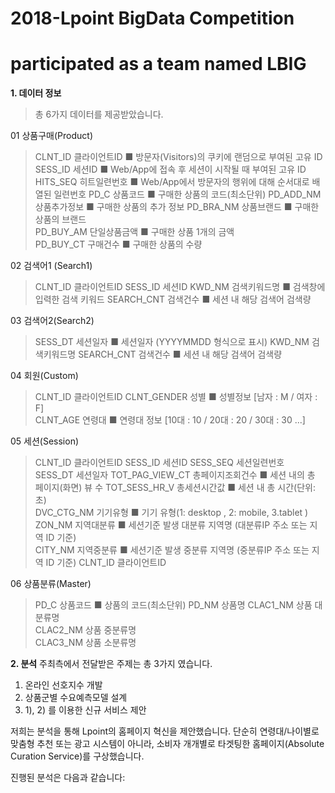 # 2018-Lpoint BigData Competition
# participated as a team named LBIG

**1. 데이터 정보**

> 총 6가지 데이터를 제공받았습니다.

01 상품구매(Product)
>CLNT_ID 클라이언트ID ■ 방문자(Visitors)의 쿠키에 랜덤으로 부여된 고유 ID 
>SESS_ID 세션ID ■ Web/App에 접속 후 세션이 시작될 때 부여된 고유 ID
>HITS_SEQ 히트일련번호 ■ Web/App에서 방문자의 행위에 대해 순서대로 배열된 일련번호
>PD_C 상품코드 ■ 구매한 상품의 코드(최소단위)
>PD_ADD_NM 상품추가정보 ■ 구매한 상품의 추가 정보
>PD_BRA_NM 상품브랜드 ■ 구매한 상품의 브랜드	
>PD_BUY_AM 단일상품금액 ■ 구매한 상품 1개의 금액	
>PD_BUY_CT 구매건수 ■ 구매한 상품의 수량	

02 검색어1 (Search1)
>CLNT_ID 클라이언트ID
>SESS_ID 세션ID
>KWD_NM	검색키워드명	■ 검색창에 입력한 검색 키워드
>SEARCH_CNT 검색건수 ■ 세션 내 해당 검색어 검색량	
				
03 검색어2(Search2)
>SESS_DT 세션일자 ■ 세션일자 (YYYYMMDD 형식으로 표시)
>KWD_NM 검색키워드명
>SEARCH_CNT 검색건수 ■ 세션 내 해당 검색어 검색량	

04 회원(Custom)
>CLNT_ID 클라이언트ID 
>CLNT_GENDER 성별 ■ 성별정보 [남자 : M / 여자 : F]	
>CLNT_AGE 연령대 ■ 연령대 정보 [10대 : 10 / 20대 : 20 / 30대 : 30 ...]	

05 세션(Session)
>CLNT_ID 클라이언트ID
>SESS_ID 세션ID
>SESS_SEQ 세션일련번호	
>SESS_DT 세션일자
>TOT_PAG_VIEW_CT 총페이지조회건수 ■ 세션 내의 총 페이지(화면) 뷰 수	
>TOT_SESS_HR_V 총세션시간값 ■ 세션 내 총 시간(단위: 초)	
>DVC_CTG_NM 기기유형 ■ 기기 유형(1: desktop , 2: mobile, 3.tablet )	
>ZON_NM 지역대분류 ■ 세션기준 발생 대분류 지역명 (대분류IP 주소 또는 지역 ID 기준)	
>CITY_NM 지역중분류 ■ 세션기준 발생 중분류 지역명 (중분류IP 주소 또는 지역 ID 기준)	
>CLNT_ID 클라이언트ID 
				
06 상품분류(Master)
>PD_C 상품코드 ■ 상품의 코드(최소단위)
>PD_NM 상품명
>CLAC1_NM 상품 대분류명	
>CLAC2_NM 상품 중분류명	
>CLAC3_NM 상품 소분류명	


**2. 분석**
주최측에서 전달받은 주제는 총 3가지 였습니다.
1) 온라인 선호지수 개발
2) 상품군별 수요예측모델 설계
3) 1), 2) 를 이용한 신규 서비스 제안

저희는 분석을 통해 Lpoint의 홈페이지 혁신을 제안했습니다. 단순히 연령대/나이별로 맞춤형 추천 또는 광고 시스템이 아니라, 소비자 개개별로 타겟팅한 홈페이지(Absolute Curation Service)를 구상했습니다.

진행된 분석은 다음과 같습니다:
